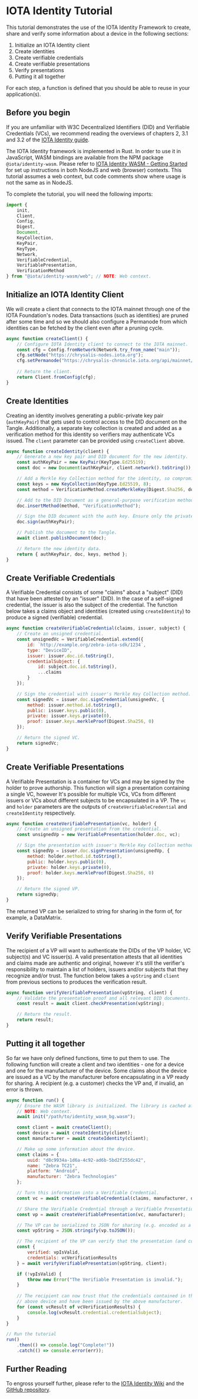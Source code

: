 # IOTA Identity Tutorial

This tutorial demonstrates the use of the IOTA Identity Framework to create, share and verify some information about a device in the following sections:

1. Initialize an IOTA Identity client
2. Create identities
3. Create verifiable credentials
4. Create verifiable presentations
5. Verify presentations
6. Putting it all together

For each step, a function is defined that you should be able to reuse in your application(s).

## Before you begin

If you are unfamiliar with W3C Decentralized Identifiers (DID) and Verifiable Credentials (VCs), we recommend reading the overviews of chapters 2, 3.1 and 3.2 of the [IOTA Identity guide](https://wiki.iota.org/identity.rs/introduction).

The IOTA Identity framework is implemented in Rust. In order to use it in JavaScript, WASM bindings are available from the NPM package `@iota/identity-wasm`. Please refer to [IOTA Identity WASM - Getting Started](https://wiki.iota.org/identity.rs/libraries/wasm/getting_started) for set up instructions in both NodeJS and web (browser) contexts. This tutorial assumes a web context, but code comments show where usage is not the same as in NodeJS.

To complete the tutorial, you will need the following imports:

```js
import {
    init,
    Client,
    Config,
    Digest,
    Document,
    KeyCollection,
    KeyPair,
    KeyType,
    Network,
    VerifiableCredential,
    VerifiablePresentation,
    VerificationMethod
} from "@iota/identity-wasm/web"; // NOTE: Web context.
```

## Initialize an IOTA Identity Client

We will create a client that connects to the IOTA mainnet through one of the IOTA Foundation's nodes. Data transactions (such as identities) are pruned after some time and so we should also configure a Permanode from which identities can be fetched by the client even after a pruning cycle.

```js
async function createClient() {
    // Configure IOTA Identity client to connect to the IOTA mainnet.
    const cfg = Config.fromNetwork(Network.try_from_name("main"));
    cfg.setNode("https://chrysalis-nodes.iota.org");
    cfg.setPermanode("https://chrysalis-chronicle.iota.org/api/mainnet/");
    
    // Return the client.
    return Client.fromConfig(cfg);
}
```

## Create Identities

Creating an identity involves generating a public-private key pair (`authKeyPair`) that gets used to control access to the DID document on the Tangle. Additionally, a separate key collection is created and added as a verification method for this identity so verifiers may authenticate VCs issued. The `client` parameter can be provided using `createClient` above.

```js
async function createIdentity(client) {
    // Generate a new key pair and DID document for the new identity.
    const authKeyPair = new KeyPair(KeyType.Ed25519);
    const doc = new Document(authKeyPair, client.network().toString());

    // Add a Merkle Key Collection method for the identity, so compromised keys can be revoked.
    const keys = new KeyCollection(KeyType.Ed25519, 8);
    const method = VerificationMethod.createMerkleKey(Digest.Sha256, doc.id, keys, "key-collection");

    // Add to the DID Document as a general-purpose verification method.
    doc.insertMethod(method, "VerificationMethod");

    // Sign the DID document with the auth key. Ensure only the private key holder can manipulate this document.
    doc.sign(authKeyPair);

    // Publish the document to the Tangle.
    await client.publishDocument(doc);

    // Return the new identity data.
    return { authKeyPair, doc, keys, method };
}
```

## Create Verifiable Credentials

A Verifiable Credential consists of some "claims" about a "subject" (DID) that have been attested by an "issuer" (DID). In the case of a self-signed credential, the issuer is also the subject of the credential. The function below takes a claims object and identities (created using `createIdentity`) to produce a signed (verifiable) credential.

```js
async function createVerifiableCredential(claims, issuer, subject) {
    // Create an unsigned credential.
    const unsignedVc = VerifiableCredential.extend({
        id: `http://example.org/zebra-iota-sdk/1234`,
        type: "DeviceID",
        issuer: issuer.doc.id.toString(),
        credentialSubject: {
            id: subject.doc.id.toString(),
            ...claims
        }
    });

    // Sign the credential with issuer's Merkle Key Collection method.
    const signedVc = issuer.doc.signCredential(unsignedVc, {
        method: issuer.method.id.toString(),
        public: issuer.keys.public(0),
        private: issuer.keys.private(0),
        proof: issuer.keys.merkleProof(Digest.Sha256, 0)
    });

    // Return the signed VC.
    return signedVc;
}
```

## Create Verifiable Presentations

A Verifiable Presentation is a container for VCs and may be signed by the holder to prove authorship. This function will sign a presentation containing a single VC, however It's possible for multiple VCs, VCs from different issuers or VCs about different subjects to be encapsulated in a VP. The `vc` and `holder` parameters are the outputs of `createVerifiableCredential` and `createIdentity` respectively.

```js
async function createVerifiablePresentation(vc, holder) {
    // Create an unsigned presentation from the credential.
    const unsignedVp = new VerifiablePresentation(holder.doc, vc);

    // Sign the presentation with issuer's Merkle Key Collection method.
    const signedVp = issuer.doc.signPresentation(unsignedVp, {
        method: holder.method.id.toString(),
        public: holder.keys.public(0),
        private: holder.keys.private(0),
        proof: holder.keys.merkleProof(Digest.Sha256, 0)
    });

    // Return the signed VP.
    return signedVp;
}
```

The returned VP can be serialized to string for sharing in the form of, for example, a DataMatrix.

## Verify Verifiable Presentations

The recipient of a VP will want to authenticate the DIDs of the VP holder, VC subject(s) and VC issuer(s). A valid presentation attests that all identities and claims made are authentic and original, however it's still the verifier's responsibility to maintain a list of holders, issuers and/or subjects that they recognize and/or trust. The function below takes a `vpString` and `client` from previous sections to produces the verification result.

```js
async function verifyVerifiablePresentation(vpString, client) {
    // Validate the presentation proof and all relevant DID documents.
    const result = await client.checkPresentation(vpString);

    // Return the result.
    return result;
}
```

## Putting it all together

So far we have only defined functions, time to put them to use. The following function will create a client and two identities - one for a device and one for the manufacturer of the device. Some claims about the device are issued as a VC by the manufacturer before encapsulating in a VP ready for sharing. A recipient (e.g. a customer) checks the VP and, if invalid, an error is thrown.

```js
async function run() {
    // Ensure the WASM library is initialized. The library is cached after first initialization.
    // NOTE: Web context.
    await init("/path/to/identity_wasm_bg.wasm");

    const client = await createClient();
    const device = await createIdentity(client);
    const manufacturer = await createIdentity(client);

    // Make up some information about the device.
    const claims = {
        uuid: "d8c9934a-1d6a-4c92-ad6b-5bd2f255dc42",
        name: "Zebra TC21",
        platform: "Android",
        manufacturer: "Zebra Technologies"
    };

    // Turn this information into a Verifiable Credential.
    const vc = await createVerifiableCredential(claims, manufacturer, device);

    // Share the Verifiable Credential through a Verifiable Presentation.
    const vp = await createVerifiablePresentation(vc, manufacturer);

    // The VP can be serialized to JSON for sharing (e.g. encoded as a DataMatrix).
    const vpString = JSON.stringify(vp.toJSON());

    // The recipient of the VP can verify that the presentation (and contained credentials) are valid.
    const {
        verified: vpIsValid,
        credentials: vcVerificationResults
    } = await verifyVerifiablePresentation(vpString, client);

    if (!vpIsValid) {
        throw new Error("The Verifiable Presentation is invalid.");
    }
    
    // The recipient can now trust that the credentials contained in the VP are about the
    // above device and have been issued by the above manufacturer.
    for (const vcResult of vcVerificationResults) {
        console.log(vcResult.credential.credentialSubject);
    }
}

// Run the tutorial
run()
    .then(() => console.log("Complete!"))
    .catch(() => console.error(err));
```

## Further Reading

To engross yourself further, please refer to the [IOTA Identity Wiki](https://wiki.iota.org/identity.rs/introduction) and the [GitHub repository](https://github.com/iotaledger/identity.rs).
